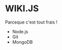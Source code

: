<!-- TITLE: Install -->
<!-- SUBTITLE: Les installs & Conf particulières -->

# WIKI.JS
Parceque c'est tout frais !
*  Node.js
*  Git
*  MongoDB
